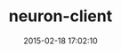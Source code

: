 ---
layout: post
title:  "neuron-client"
repo:   "rmm/neuron-client"
date:   2015-02-18 17:02:10
gemurl: http://github.com/rmm/neuron-client
---